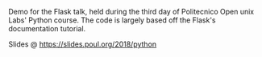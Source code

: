 Demo for the Flask talk, held during the third day of Politecnico Open unix Labs' Python course. The code is largely based off the Flask's documentation tutorial.

Slides @ https://slides.poul.org/2018/python
